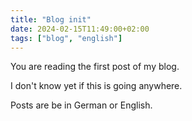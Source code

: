 ```yaml
---
title: "Blog init"
date: 2024-02-15T11:49:00+02:00
tags: ["blog", "english"]
---
```


You are reading the first post of my blog.

I don't know yet if this is going anywhere.

Posts are  be in German or English.

